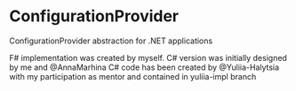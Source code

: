 # ConfigurationProvider
ConfigurationProvider abstraction for .NET applications

F# implementation was created by myself. C# version was initially designed by me and  @AnnaMarhina
C# code has been created by @Yuliia-Halytsia with my participation as mentor and contained in yuliia-impl branch

